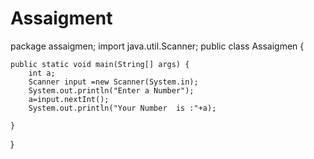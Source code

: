 # Assaigment

package assaigmen;
import java.util.Scanner;
public class Assaigmen {

    
    public static void main(String[] args) {
        int a;
        Scanner input =new Scanner(System.in);
        System.out.println("Enter a Number");
        a=input.nextInt();
        System.out.println("Your Number  is :"+a);
        
    }
    
}
